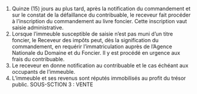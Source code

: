 1) Quinze (15) jours au plus tard, après la notification du commandement et sur le constat de la défaillance du contribuable, le receveur fait procéder à l’inscription du commandement au livre foncier.
Cette inscription vaut saisie administrative.
2) Lorsque  l’immeuble  susceptible  de  saisie  n’est  pas  muni  d’un  titre  foncier,  le
Receveur  des  impôts  peut,  dès  la  signification  du  commandement,  en  requérir l’immatriculation auprès de l’Agence Nationale du Domaine et du Foncier. Il y est procédé en urgence aux frais du contribuable.
3) Le  receveur  en  donne  notification  au  contribuable  et  le  cas  échéant  aux
occupants de l’immeuble.
4) L’immeuble et ses revenus sont réputés immobilisés au profit du trésor public.
SOUS-SCTION 3 : VENTE